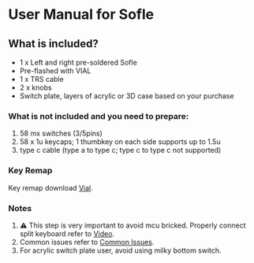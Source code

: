 # User Manual for Sofle

## What is included?
- 1 x Left and right pre-soldered Sofle
- Pre-flashed with VIAL
- 1 x TRS cable
- 2 x knobs
- Switch plate, layers of acrylic or 3D case based on your purchase

### What is not included and you need to prepare:
1. 58 mx switches (3/5pins)
2. 58 x 1u keycaps; 1 thumbkey on each side supports up to 1.5u
3. type c cable (type a to type c; type c to type c not supported)

### Key Remap
Key remap download [Vial](https://get.vial.today/download/). 

### Notes
1. :warning: This step is very important to avoid mcu bricked. Properly connect split keyboard refer to [Video](https://www.instagram.com/tv/CdpYrWBJuD9/?igshid=YmMyMTA2M2Y=). 
2. Common issues refer to [Common Issues](https://github.com/superxc3/xcmkb/blob/main/list%20of%20guide/common%20issues.md).
3. For acrylic switch plate user, avoid using milky bottom switch. 
